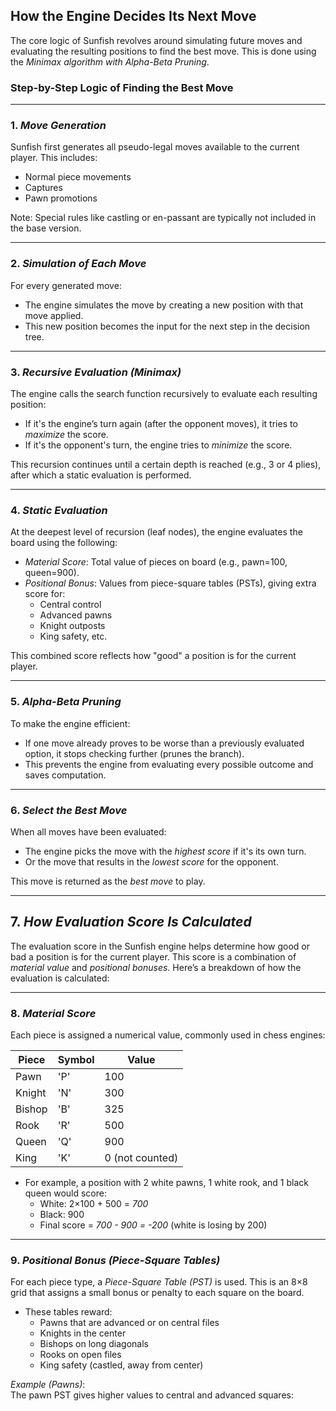 ## How the Engine Decides Its Next Move

The core logic of Sunfish revolves around simulating future moves and evaluating the resulting positions to find the best move. This is done using the *Minimax algorithm with Alpha-Beta Pruning*.

### Step-by-Step Logic of Finding the Best Move

---

### 1. *Move Generation*
Sunfish first generates all pseudo-legal moves available to the current player. This includes:
- Normal piece movements
- Captures
- Pawn promotions

Note: Special rules like castling or en-passant are typically not included in the base version.

---

### 2. *Simulation of Each Move*
For every generated move:
- The engine simulates the move by creating a new position with that move applied.
- This new position becomes the input for the next step in the decision tree.

---

### 3. *Recursive Evaluation (Minimax)*
The engine calls the search function recursively to evaluate each resulting position:

- If it's the engine’s turn again (after the opponent moves), it tries to *maximize* the score.
- If it's the opponent's turn, the engine tries to *minimize* the score.

This recursion continues until a certain depth is reached (e.g., 3 or 4 plies), after which a static evaluation is performed.

---

### 4. *Static Evaluation*
At the deepest level of recursion (leaf nodes), the engine evaluates the board using the following:
- *Material Score*: Total value of pieces on board (e.g., pawn=100, queen=900).
- *Positional Bonus*: Values from piece-square tables (PSTs), giving extra score for:
  - Central control
  - Advanced pawns
  - Knight outposts
  - King safety, etc.

This combined score reflects how "good" a position is for the current player.

---

### 5. *Alpha-Beta Pruning*
To make the engine efficient:
- If one move already proves to be worse than a previously evaluated option, it stops checking further (prunes the branch).
- This prevents the engine from evaluating every possible outcome and saves computation.

---

### 6. *Select the Best Move*
When all moves have been evaluated:
- The engine picks the move with the *highest score* if it's its own turn.
- Or the move that results in the *lowest score* for the opponent.

This move is returned as the *best move* to play.

---

## 7. *How Evaluation Score Is Calculated*

The evaluation score in the Sunfish engine helps determine how good or bad a position is for the current player. This score is a combination of *material value* and *positional bonuses*. Here’s a breakdown of how the evaluation is calculated:

---

### 8. *Material Score*

Each piece is assigned a numerical value, commonly used in chess engines:

| Piece  | Symbol | Value  |
|--------|--------|--------|
| Pawn   | 'P'    | 100    |
| Knight | 'N'    | 300    |
| Bishop | 'B'    | 325    |
| Rook   | 'R'    | 500    |
| Queen  | 'Q'    | 900    |
| King   | 'K'    | 0 (not counted) |

- For example, a position with 2 white pawns, 1 white rook, and 1 black queen would score:
  - White: 2×100 + 500 = *700*
  - Black: 900
  - Final score = *700 - 900 = -200* (white is losing by 200)

---

### 9. *Positional Bonus (Piece-Square Tables)*

For each piece type, a *Piece-Square Table (PST)* is used. This is an 8×8 grid that assigns a small bonus or penalty to each square on the board.

- These tables reward:
  - Pawns that are advanced or on central files
  - Knights in the center
  - Bishops on long diagonals
  - Rooks on open files
  - King safety (castled, away from center)

*Example (Pawns)*:  
The pawn PST gives higher values to central and advanced squares:

